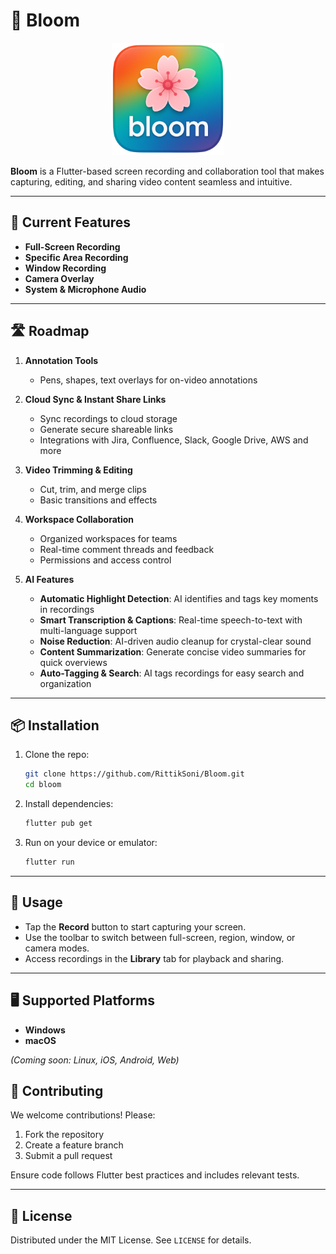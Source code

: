 # 🌸 Bloom

<!-- Centered, accessible, and optimized image for GitHub README -->

<p align="center">
  <picture>
    <source srcset="./assets/logo/logo.png" type="image/png">
    <img src="./assets/logo/logo.png" alt="Bloom: An open-source alternative to Loom" width="180" />
  </picture>
</p>

**Bloom** is a Flutter-based screen recording and collaboration tool that makes capturing, editing, and sharing video content seamless and intuitive.

---

## 🚀 Current Features

- **Full-Screen Recording**
- **Specific Area Recording**
- **Window Recording**
- **Camera Overlay**
- **System & Microphone Audio**

---

## 🛣️ Roadmap

1. **Annotation Tools**

   - Pens, shapes, text overlays for on-video annotations

2. **Cloud Sync & Instant Share Links**

   - Sync recordings to cloud storage
   - Generate secure shareable links
   - Integrations with Jira, Confluence, Slack, Google Drive, AWS and more

3. **Video Trimming & Editing**

   - Cut, trim, and merge clips
   - Basic transitions and effects

4. **Workspace Collaboration**

   - Organized workspaces for teams
   - Real-time comment threads and feedback
   - Permissions and access control

5. **AI Features**
   - **Automatic Highlight Detection**: AI identifies and tags key moments in recordings
   - **Smart Transcription & Captions**: Real-time speech-to-text with multi-language support
   - **Noise Reduction**: AI-driven audio cleanup for crystal-clear sound
   - **Content Summarization**: Generate concise video summaries for quick overviews
   - **Auto-Tagging & Search**: AI tags recordings for easy search and organization

---

## 📦 Installation

1. Clone the repo:

   ```bash
   git clone https://github.com/RittikSoni/Bloom.git
   cd bloom
   ```

2. Install dependencies:

   ```bash
   flutter pub get
   ```

3. Run on your device or emulator:
   ```bash
   flutter run
   ```

---

## 📖 Usage

- Tap the **Record** button to start capturing your screen.
- Use the toolbar to switch between full-screen, region, window, or camera modes.
- Access recordings in the **Library** tab for playback and sharing.

---

## 🖥️ Supported Platforms

- **Windows**
- **macOS**

_(Coming soon: Linux, iOS, Android, Web)_

## 🤝 Contributing

We welcome contributions! Please:

1. Fork the repository
2. Create a feature branch
3. Submit a pull request

Ensure code follows Flutter best practices and includes relevant tests.

---

## 📄 License

Distributed under the MIT License. See `LICENSE` for details.
